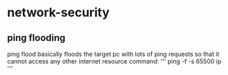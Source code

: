 # network-security
## ping flooding
ping flood basically floods the target pc with lots of ping requests so that it cannot access any other internet resource
command:
'''
  ping -f -s 65500 ip
'''
